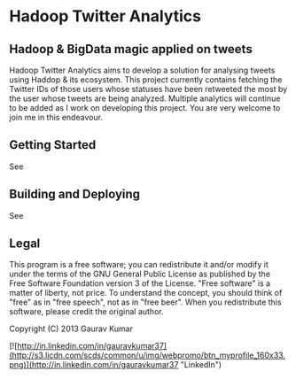 Hadoop Twitter Analytics
==============

Hadoop &amp; BigData magic applied on tweets
--------------------------------------------

Hadoop Twitter Analytics aims to develop a solution for analysing tweets using Haddop & its ecosystem.
This project currently contains fetching the Twitter IDs of those users whose statuses have been retweeted the most by the user whose tweets are being analyzed.
Multiple analytics will continue to be added as I work on developing this project. You are very welcome to join me in this endeavour.

Getting Started
---------------
See 

Building and Deploying
----------------------
See 

Legal
-----
This program is a free software; you can redistribute it and/or modify it under the terms of the GNU General Public License as published by the Free Software Foundation version 3 of the License. "Free software" is a matter of liberty, not price. To understand the concept, you should think of "free" as in "free speech", not as in "free beer". When you redistribute this software, please credit the original author.

Copyright (C) 2013 Gaurav Kumar

[![http://in.linkedin.com/in/gauravkumar37](http://s3.licdn.com/scds/common/u/img/webpromo/btn_myprofile_160x33.png)](http://in.linkedin.com/in/gauravkumar37 "LinkedIn")
